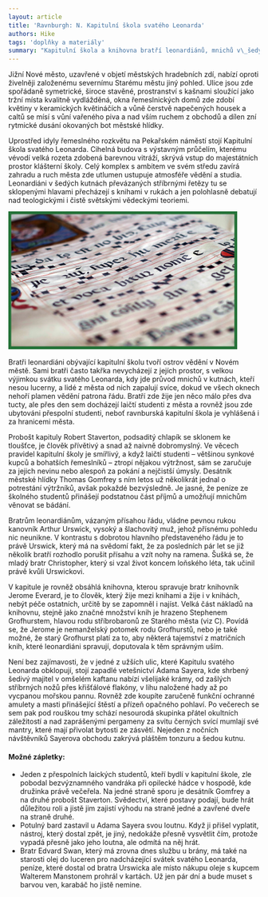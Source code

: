 ```yaml
---
layout: article
title: 'Ravnburgh: N. Kapitulní škola svatého Leonarda'
authors: Hike
tags: 'doplňky a materiály'
summary: "Kapitulní škola a knihovna bratří leonardiánů, mnichů v\_šedých kutnách."
---
```


Jižní Nové město, uzavřené v objetí městských hradebních zdí, nabízí oproti živelněji založenému severnímu Starému městu jiný pohled. Ulice jsou zde spořádaně symetrické, široce stavěné, prostranství s kašnami sloužící jako tržní místa kvalitně vydlážděná, okna řemeslnických domů zde zdobí květiny v keramických květináčích a vůně čerstvě napečených housek a caltů se mísí s vůní vařeného piva a nad vším ruchem z obchodů a dílen zní rytmické dusání okovaných bot městské hlídky.

Uprostřed idyly řemeslného rozkvětu na Pekařském náměstí stojí Kapitulní škola svatého Leonarda. Cihelná budova s výstavným průčelím, kterému vévodí velká rozeta zdobená barevnou vitráží, skrývá vstup do majestátních prostor klášterní školy. Celý komplex s ambitem ve svém středu zavírá zahradu a ruch města zde utlumen ustupuje atmosféře vědění a studia. Leonardiáni v šedých kutnách převázaných stříbrnými řetězy tu se sklopenými hlavami přecházejí s knihami v rukách a jen polohlasně debatují nad teologickými i čistě světskými vědeckými teoriemi.

![](the-middle-ages-1527809-fmt.jpg)

Bratři leonardiáni obývající kapitulní školu tvoří ostrov vědění v Novém městě. Sami bratři často takřka nevycházejí z jejích prostor, s velkou výjimkou svátku svatého Leonarda, kdy jde průvod mnichů v kutnách, kteří nesou lucerny, a lidé z města od nich zapalují svíce, dokud ve všech oknech nehoří plamen vědění patrona řádu. Bratří zde žije jen něco málo přes dva tucty, ale přes den sem docházejí laičtí studenti z města a rovněž jsou zde ubytováni přespolní studenti, neboť ravnburská kapitulní škola je vyhlášená i za hranicemi města.

Probošt kapituly Robert Staverton, podsaditý chlapík se sklonem ke tloušťce, je člověk přívětivý a snad až naivně dobromyslný. Ve věcech pravidel kapitulní školy je smířlivý, a když laičtí studenti – většinou synkové kupců a bohatších řemeslníků – ztropí nějakou výtržnost, sám se zaručuje za jejich nevinu nebo alespoň za pokání a nejčistší úmysly. Desátník městské hlídky Thomas Gomfrey s ním letos už několikrát jednal o potrestání výtržníků, avšak pokaž­dé bezvýsledně. Je jasné, že peníze ze školného studentů přinášejí podstatnou část příjmů a umožňují mnichům věnovat se bádání.

Bratrům leonardiánům, vázaným přísahou řádu, vládne pevnou rukou kanovník Arthur Urswick, vysoký a šlachovitý muž, jehož přísnému pohledu nic neunikne. V kontrastu s dobrotou hlavního představeného řádu je to právě Urswick, který má na svědomí fakt, že za posledních pár let se již několik bratří rozhodlo porušit přísahu a vzít nohy na ramena. Šušká se, že mladý bratr Christopher, který si vzal život koncem loňského léta, tak učinil právě kvůli Urswickovi.

V kapitule je rovněž obsáhlá knihovna, kterou spravuje bratr knihovník Jerome Everard, je to člověk, který žije mezi knihami a žije i v knihách, nebýt péče ostatních, určitě by se zapomněl i najíst. Velká část nákladů na knihovnu, stejně jako značné množství knih je hrazeno Stephenem Grofhurstem, hlavou rodu stříbrobaronů ze Starého města (viz C). Povídá se, že Jerome je nemanželský potomek rodu Grofhur­stů, nebo je také možné, že starý Grofhurst platí za to, aby některá tajemství z matričních knih, které leonardiáni spravují, doputovala k těm správným uším.

Není bez zajímavosti, že v jedné z užších ulic, které Kapitulu svatého Leonarda obklopují, stojí zapadlé vetešnictví Adama Sayera, kde shrbený šedivý majitel v omšelém kaftanu nabízí všelijaké krámy, od zašlých stříbrných nožů přes křišťálové flakóny, v lihu naložené hady až po vycpanou mořskou pannu. Rovněž zde koupíte zaručeně funkční ochranné amulety a masti přinášející štěstí a přízeň opačného pohlaví. Po večerech se sem pak pod rouškou tmy schází nesourodá skupinka přátel okultních záležitostí a nad zaprášenými pergameny za svitu černých svící mumlají své mantry, které mají přivolat bytosti ze zásvětí. Nejeden z nočních návštěvníků Sayerova obchodu zakrývá pláštěm tonzuru a šedou kutnu.

#### Možné zápletky:

- Jeden z přespolních laických studentů, kteří bydlí v kapitulní škole, zle pobodal bezvýznamného vandráka při opilecké hádce v hospodě, kde družinka právě večeřela. Na jedné straně sporu je desátník Gomfrey a na druhé probošt Staverton. Svědectví, které postavy podají, bude hrát důležitou roli a jistě jim zajistí výhodu na straně jedné a zavřené dveře na straně druhé.
- Potulný bard zastavil u Adama Sayera svou loutnu. Když ji přišel vyplatit, nástroj, který dostal zpět, je jiný, nedokáže přesně vysvětlit čím, protože vypadá přesně jako jeho loutna, ale odmítá na něj hrát.
- Bratr Edvard Swan, který má zrovna dnes službu u brány, má také na starosti olej do luceren pro nadcházející svátek svatého Leonarda, peníze, které dostal od bratra Urswicka ale místo nákupu oleje s kupcem Walterem Manstonem prohrál v kartách. Už jen pár dní a bude muset s barvou ven, karabáč ho jistě nemine.
